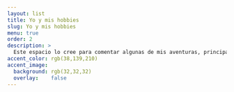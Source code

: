 ```yaml
---
layout: list
title: Yo y mis hobbies
slug: Yo y mis hobbies
menu: true
order: 2
description: >
  Este espacio lo cree para comentar algunas de mis aventuras, principalmente en esta ciudad de Monterrey que es aún nueva para mi. Pero si logró escaparme a algún otro lugar que encuentre interesante también  lo agregare.
accent_color: rgb(38,139,210)
accent_image:
  background: rgb(32,32,32)
  overlay:    false
---
```

